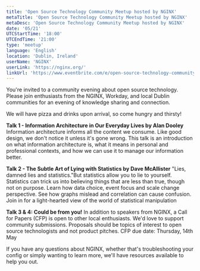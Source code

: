 ```yaml
---
title: 'Open Source Technology Community Meetup hosted by NGINX'
metaTitle: 'Open Source Technology Community Meetup hosted by NGINX'
metaDesc: 'Open Source Technology Community Meetup hosted by NGINX'
date: '05/21'
UTCStartTime: '18:00'
UTCEndTime: '21:00'
type: 'meetup'
language: 'English'
location: 'Dublin, Ireland'
userName: 'NGINX'
userLink: 'https://nginx.org/'
linkUrl: 'https://www.eventbrite.com/e/open-source-technology-community-meetup-hosted-by-nginx-tickets-1343081776749'
---
```


You're invited to a community evening about open source technology. Please join enthusiasts from the NGINX, Workday, and local Dublin communities for an evening of knowledge sharing and connection.

We will have pizza and drinks upon arrival, so come hungry and thirsty!

**Talk 1 - Information Architecture in Our Everyday Lives by Alan Dooley**
Information architecture informs all the content we consume. Like good design, we don't notice it unless it's gone wrong. This talk is an introduction on what information architecture is, what it means in personal and professional contexts, and how we can use it to manage our information better.

**Talk 2 - The Subtle Art of Lying with Statistics by Dave McAllister**
"Lies, damned lies and statistics."But statistics allow you to lie to yourself. Statistics can trick us into believing things that are less than true, though not on purpose. Learn how data choice, event focus and scale change perspective. See how graphs mislead and correlation can cause confusion. Join in for a light-hearted view of the world of statistical manipulation

**Talk 3 & 4: Could be from you!**
In addition to speakers from NGINX, a Call for Papers (CFP) is open to other local enthusiasts. We'd love to support community submissions. Proposals should be topics of interest to open source technologists and not product pitches.
CFP due date: Thursday, 14th May

If you have any questions about NGINX, whether that's troubleshooting your config or simply wanting to learn more, we'll have resources available to help you out.
